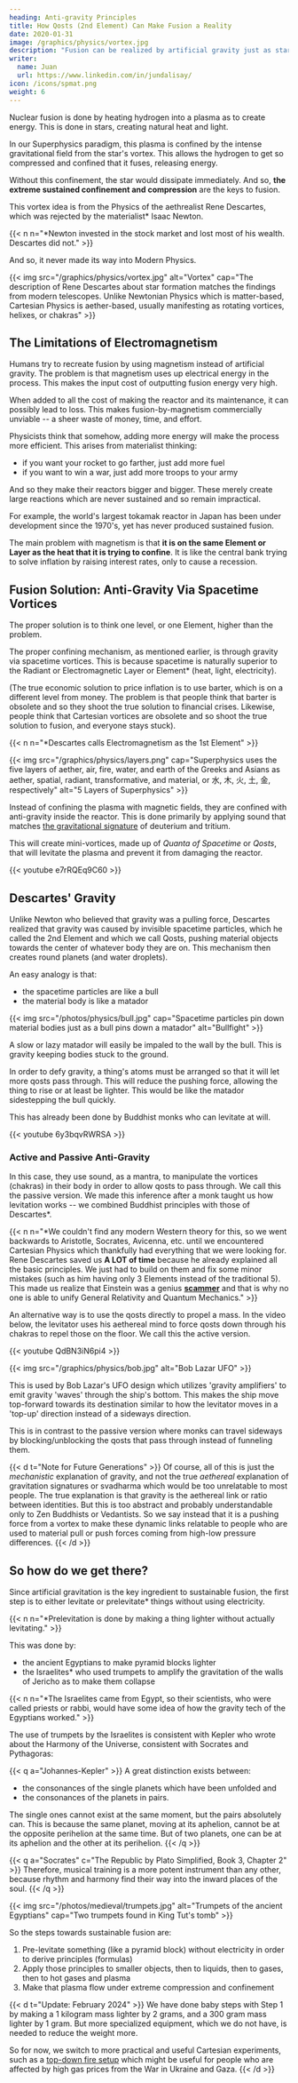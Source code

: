 ```yaml
---
heading: Anti-gravity Principles
title: How Qosts (2nd Element) Can Make Fusion a Reality
date: 2020-01-31
image: /graphics/physics/vortex.jpg
description: "Fusion can be realized by artificial gravity just as stars use gravity for their fusion"
writer:
  name: Juan
  url: https://www.linkedin.com/in/jundalisay/
icon: /icons/spmat.png
weight: 6
---
```



Nuclear fusion is done by heating hydrogen into a plasma as to create energy. This is done in stars, creating natural heat and light.

In our Superphysics paradigm, this plasma is confined by the intense gravitational field from the star's vortex. This allows the hydrogen to get so compressed and confined that it fuses, releasing energy.  

Without this confinement, the star would dissipate immediately. And so, **the extreme sustained confinement and compression** are the keys to fusion.

This vortex idea is from the Physics of the aethrealist Rene Descartes, which was rejected by the materialist*  Isaac Newton. 

{{< n n="*Newton invested in the stock market and lost most of his wealth. Descartes did not." >}}
 

And so, it never made its way into Modern Physics.

{{< img src="/graphics/physics/vortex.jpg" alt="Vortex" cap="The description of Rene Descartes about star formation matches the findings from modern telescopes. Unlike Newtonian Physics which is matter-based, Cartesian Physics is aether-based, usually manifesting as rotating vortices, helixes, or chakras" >}}


## The Limitations of Electromagnetism   

Humans try to recreate fusion by using magnetism instead of artificial gravity. The problem is that magnetism uses up electrical energy in the process. This makes the input cost of outputting fusion energy very high. 

When added to all the cost of making the reactor and its maintenance, it can possibly lead to loss. This makes fusion-by-magnetism commercially unviable -- a sheer waste of money, time, and effort. 

<!-- This is similar to the wasteful expense for dark matter detectors which have detected nothing and will detect nothing. -->

Physicists think that somehow, adding more energy will make the process more efficient. This arises from materialist thinking:
- if you want your rocket to go farther, just add more fuel 
- if you want to win a war, just add more troops to your army

And so they make their reactors bigger and bigger. These merely create large reactions which are never sustained and so remain impractical. 


<!-- The problem is that this method only applies to the last 3 layers of our 5 layer model, specifically, the radiant, transormative, and material layers.  -->

For example, the world's largest tokamak reactor in Japan has been under development since the 1970's, yet has never produced sustained fusion. 


The main problem with magnetism is that **it is on the same Element or Layer as the heat that it is trying to confine**. It is like the central bank trying to solve inflation by raising interest rates, only to cause a recession.  


## Fusion Solution: Anti-Gravity Via Spacetime Vortices

The proper solution is to think one level, or one Element, higher than the problem. 

The proper confining mechanism, as mentioned earlier, is through gravity via spacetime vortices. This is because spacetime is naturally superior to the Radiant or Electromagnetic Layer or Element* (heat, light, electricity). 

(The true economic solution to price inflation is to use barter, which is on a different level from money. The problem is that people think that barter is obsolete and so they shoot the true solution to financial crises. Likewise, people think that Cartesian vortices are obsolete and so shoot the true solution to fusion, and everyone stays stuck).

{{< n n="*Descartes calls Electromagnetism as the 1st Element" >}}


{{< img src="/graphics/physics/layers.png" cap="Superphysics uses the five layers of aether, air, fire, water, and earth of the Greeks and Asians as aether, spatial, radiant, transformative, and material, or 水, 木, 火, 土, 金, respectively" alt="5 Layers of Superphysics" >}}


Instead of confining the plasma with magnetic fields, they are confined with anti-gravity inside the reactor. This is done primarily by applying sound that matches [the gravitational signature](/material/solutions/gravitational-signatures) of deuterium and tritium. 

This will create mini-vortices, made up of *Quanta of Spacetime* or *Qosts*, that will levitate the plasma and prevent it from damaging the reactor.

<!-- This vortex is has a dual purpose:

1. It allows the quantum tunneling of particles in order to break the Coulomb barrier and create fusion reactions
2. It keeps the fusion reactions in place to fuel subsequent reactions

These sustained reactions manifest as a star's heat and light. 

In our 5 Layer model, these spacetime vortices are part of the Spatial Layer, which is superior to the Electromagnetic or Radiant Layer. Their superiority is why they can confine the immense amount of heat and energy produced from fusion.  -->

{{< youtube e7rRQEq9C60 >}}


## Descartes' Gravity

Unlike Newton who believed that gravity was a pulling force, Descartes realized that gravity was caused by invisible spacetime particles, which he called the 2nd Element and which we call Qosts, pushing material objects towards the center of whatever body they are on. This mechanism then creates round planets (and water droplets). 

An easy analogy is that:
- the spacetime particles are like a bull
- the material body is like a matador

{{< img src="/photos/physics/bull.jpg" cap="Spacetime particles pin down material bodies just as a bull pins down a matador" alt="Bullfight" >}}


A slow or lazy matador will easily be impaled to the wall by the bull. This is gravity keeping bodies stuck to the ground. 

In order to defy gravity, a thing's atoms must be arranged so that it will let more qosts pass through. This will reduce the pushing force, allowing the thing to rise or at least be lighter. This would be like the matador sidestepping the bull quickly.   


This has already been done by Buddhist monks who can levitate at will.

{{< youtube 6y3bqvRWRSA >}}



<!-- ufORgD0s2Mo -->

### Active and Passive Anti-Gravity

In this case, they use sound, as a mantra, to manipulate the vortices (chakras) in their body in order to allow qosts to pass through. We call this the passive version. We made this inference after a monk taught us how levitation works -- we combined Buddhist principles with those of Descartes*. 


{{< n n="*We couldn't find any modern Western theory for this, so we went backwards to Aristotle, Socrates, Avicenna, etc. until we encountered Cartesian Physics which thankfully had everything that we were looking for.  Rene Descartes saved us **A LOT of time** because he already explained all the basic principles. We just had to build on them and fix some minor mistakes (such as him having only 3 Elements instead of the traditional 5). This made us realize that Einstein was a genius **[scammer](/material/fallacies/scam)** and that is why no one is able to unify General Relativity and Quantum Mechanics." >}}



An alternative way is to use the qosts directly to propel a mass. In the video below, the levitator uses his aethereal mind to force qosts down through his chakras to repel those on the floor. We call this the active version.

{{< youtube QdBN3iN6pi4 >}}

{{< img src="/graphics/physics/bob.jpg" alt="Bob Lazar UFO" >}}

This is used by Bob Lazar's UFO design which utilizes 'gravity amplifiers' to emit gravity 'waves' through the ship's bottom. This makes the ship move top-forward towards its destination similar to how the levitator moves in a 'top-up' direction instead of a sideways direction. 

This is in contrast to the passive version where monks can travel sideways by blocking/unblocking the qosts that pass through instead of funneling them.    


{{< d t="Note for Future Generations" >}}
Of course, all of this is just the *mechanistic* explanation of gravity, and not the true *aethereal* explanation of gravitation signatures or svadharma which would be too unrelatable to most people. The true explanation is that gravity is the aethereal link or ratio between identities. But this is too abstract and probably understandable only to Zen Buddhists or Vedantists. So we say instead that it is a pushing force from a vortex to make these dynamic links relatable to people who are used to material pull or push forces coming from high-low pressure differences. 
{{< /d >}}

<!-- While pure energy and brute force are common in dealing with Electromagnetism, precision and sophistication are common in dealing with Spacetime.  -->


<!-- On December 5, 2022, the National Ignition Facility in the US, a laser fusion reactor, was able to create more energy via nuclear fusion than they put in.

However, it was not practical nuclear fusion as it could not be sustained. The energy produced was not reused to continue the fusion reactions. 

The same problem afflicted other fusion reactors. 

been able to create sustained fusion reactions. Currently, the reactions are sustained only for around 100 seconds. Imagine powering a city only for 100 seconds and then leaving it dark again -- it would be a useless kind of power.   -->


<!-- Instead of using gravitational vortices to compress and control fusion reactions, physicists use magnetic fields. 

Both the National Ignition Facility and Japan's tokamak use the principle of Electromagnetism to start and sustain fusion reactions. 

Physicists claim that the current fusion produced on earth are exactly like those of stars. 

However, this is wrong since the real mechanism behind fusion in stars is its  -->

<!-- The previous post explained the concept of [Qosts or the quantum of space time](/material/principles/part-2/chapter-03). These are invisible spacetime particles that form vortices to  gather energy to create mass in order to create discrete things.

These create natural movement by their mutual repulsion and, thus, are essential in levitation and teleportation. -->

<!-- youtube F5rqnidVUkY -->

<!-- These can also be employed to harness energy in two ways:  

1. By tapping into the perpetual division of spacetime particles from the Negative Force that manifests as the accelerated expansion of space. 

This is like a windmill tapping the energy from the wind and is free energy.


2. By extracting the energy from the atomic reactions of the material layer through quantum tunneling. 

This requires an input, such as hydrogen and is therefore non-free energy. However, it extracts more energy in a shorter time.

Physicists are going for the second approach after learning how to extract atomic energy in the 1940's through nuclear fission reactions, as a consequence of atomic theory. However, fission is limited and dangerous. This led physicists to go for fusion which is supposed to be clean and safe. 

It does not apply to the upper two layers of the spatial or aethereal, where crudity is replaced by precision and sophistication. The technological designs for the lower three layers are so simplistic:
- the general design of combustion-based rockets is based on a simple tube
- all air-based airplanes are a tubes with two wings 

The Spatial (gravitational layer) is different because it is based on points, and points connected with other points lead to geometries. These are then manipulated by the upper aethereal layer which is based on waves, examples of which are sounds and waves of feelings. --> 

<!-- In the aethereal layer, the points of the spatial layer manifest as discrete ideas instead of discrete objects and matter. -->



<!-- A round reactor uses a single qost (monad). This outputs less energy, but is useful for compact vehicles. 

A linear reactor uses two or more qosts (duads, etc). This outputs much more energy, and is useful for very large vehicles. -->

<!-- Of the current fusion designs, this is what the twisty stellarator is trying to do. However, it still needs to be overhauled as to create a vortex which will create gravity which will confine it and make it sustainable. This will allow it to be reduced in size as to be able to fit large vehicles. This vortex-stellarator can then assume either the round or linear shape:

1. The round twisty reactor is the compact version, useful for small vehicles
2. The linear twisty version is for large vehicles -->


## So how do we get there?

Since artificial gravitation is the key ingredient to sustainable fusion, the first step is to either levitate or prelevitate* things without using electricity. 

{{< n n="*Prelevitation is done by making a thing lighter without actually levitating." >}}


This was done by:
- the ancient Egyptians to make pyramid blocks lighter 
- the Israelites* who used trumpets to amplify the gravitation of the walls of Jericho as to make them collapse

{{< n n="*The Israelites came from Egypt, so their scientists, who were called priests or rabbi, would have some idea of how the gravity tech of the Egyptians worked." >}}


The use of trumpets by the Israelites is consistent with Kepler who wrote about the Harmony of the Universe, consistent with Socrates and Pythagoras:

{{< q a="Johannes-Kepler" >}}
A great distinction exists between:
- the consonances of the single planets which have been unfolded and
- the consonances of the planets in pairs. 

The single ones cannot exist at the same moment, but the pairs absolutely can. This is because the same planet, moving at its aphelion, cannot be at the opposite perihelion at the same time. But of two planets, one can be at its aphelion and the other at its perihelion.
{{< /q >}}


 <!-- And so the ratio of plain-song or monody, which we call "choral music" and which alone was known to the ancients, 1 to polyphony—called "figured song,"; 2 the invention of the latest generations—is the same as the ratio of the consonances which the single planets designate to the consonances of the planets taken together. -->

{{< q a="Socrates" c="The Republic by Plato Simplified, Book 3, Chapter 2" >}}
Therefore, musical training is a more potent instrument than any other, because rhythm and harmony find their way into the inward places of the soul.
{{< /q >}}


{{< img src="/photos/medieval/trumpets.jpg" alt="Trumpets of the ancient Egyptians" cap="Two trumpets found in King Tut's tomb" >}}

<!-- Material Superphysics builds on Kepler's Laws to rebuild the principles of the material Universe based on sound from the perspective of the Supreme Entity instead of the shallow human view based on sight. This bypasses everything from Aristotle to Ptolemy, and Newton to Einstein, who created Physics principles from a shallow observation of cause and effect:

Materialist Camp | Nonmaterialist Camp
--- | ---
Aristotle, Ptolemy (Earth is the center) | Aristarchus, Copernicus (the sun is the center)
Newton, Einstein (Mass creates gravity) | Kepler, Galileo (Gravity is from the foci* of two objects)

> *Material Superphysics develops Kepler's foci concept into qosts -->

<!-- 
500MW for 50MW infused 
linear reactors 
TAE reactors doesnt' use stellarator -->
 
So the steps towards sustainable fusion are:

1. Pre-levitate something (like a pyramid block) without electricity in order to derive principles (formulas)
2. Apply those principles to smaller objects, then to liquids, then to gases, then to hot gases and plasma
3. Make that plasma flow under extreme compression and confinement


{{< d t="Update: February 2024" >}}
We have done baby steps with Step 1 by making a 1 kilogram mass lighter by 2 grams, and a 300 gram mass lighter by 1 gram. But more specialized equipment, which we do not have, is needed to reduce the weight more.

So for now, we switch to more practical and useful Cartesian experiments, such as a [top-down fire setup](https://www.linkedin.com/pulse/combustion-spacetime-particles-end-nuclear-war-juan-dalisay-jr--ri3ac/?trackingId=gS8C5O58Ru6A40bi5D2mPA%3D%3D) which might be useful for people who are affected by high gas prices from the War in Ukraine and Gaza. 
{{< /d >}}



<!--  metals to find their vortex point and frequency, as an artificial qost
3. Use that geometry to tap reliable but low power spacetime energy 
4. Pool that energy to create plasma
5. Make that plasma flow* to create a more serious vortex to confine itself gravitationally, leading to sustained fusion -->

<!-- > *The TAE reactor has this idea, but because it has no concept of gravitation, it has no choice but to raise the plasma to extreme heat, making the whole thing wasteful -->

